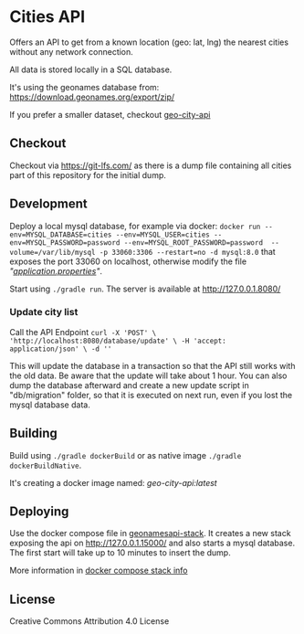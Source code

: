 # Cities API

Offers an API to get from a known location (geo: lat, lng) the nearest cities without
any network connection.

All data is stored locally in a SQL database.

It's using the geonames database from: https://download.geonames.org/export/zip/

If you prefer a smaller dataset, checkout [geo-city-api](https://github.com/bj-eberhardt/geo-city-api)

## Checkout

Checkout via https://git-lfs.com/ as there is a dump file containing all cities part
of this repository for the initial dump.

## Development

Deploy a local mysql database, for example via docker: 
`docker run --env=MYSQL_DATABASE=cities --env=MYSQL_USER=cities --env=MYSQL_PASSWORD=password --env=MYSQL_ROOT_PASSWORD=password  --volume=/var/lib/mysql -p 33060:3306 --restart=no -d mysql:8.0`
that exposes the port 33060 on localhost, otherwise modify the file _"[application.properties](src/main/resources/application.properties)"_.

Start using ```./gradle run```. The server is available at http://127.0.0.1.8080/


### Update city list

Call the API Endpoint `
curl -X 'POST' \
'http://localhost:8080/database/update' \
-H 'accept: application/json' \
-d ''
`

This will update the database in a transaction so that the API still works with the old data.
Be aware that the update will take about 1 hour.
You can also dump the database afterward and create a new update script in "db/migration" folder,
so that it is executed on next run, even if you lost the mysql database data.


## Building

Build using ```./gradle dockerBuild``` or as native image ```./gradle dockerBuildNative```.

It's creating a docker image named: _geo-city-api:latest_ 

## Deploying

Use the docker compose file in  [geonamesapi-stack](geonames-stack/docker-compose.yml).
It creates a new stack exposing the api on http://127.0.0.1.15000/ and also starts a mysql database.
The first start will take up to 10 minutes to insert the dump.

More information in [docker compose stack info](geonames-stack/README.md)




## License
Creative Commons Attribution 4.0 License


